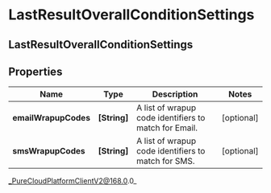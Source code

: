 # LastResultOverallConditionSettings

## LastResultOverallConditionSettings

## Properties

|Name | Type | Description | Notes|
|------------ | ------------- | ------------- | -------------|
| **emailWrapupCodes** | **[String]** | A list of wrapup code identifiers to match for Email. | [optional] |
| **smsWrapupCodes** | **[String]** | A list of wrapup code identifiers to match for SMS. | [optional] |



_PureCloudPlatformClientV2@168.0.0_

